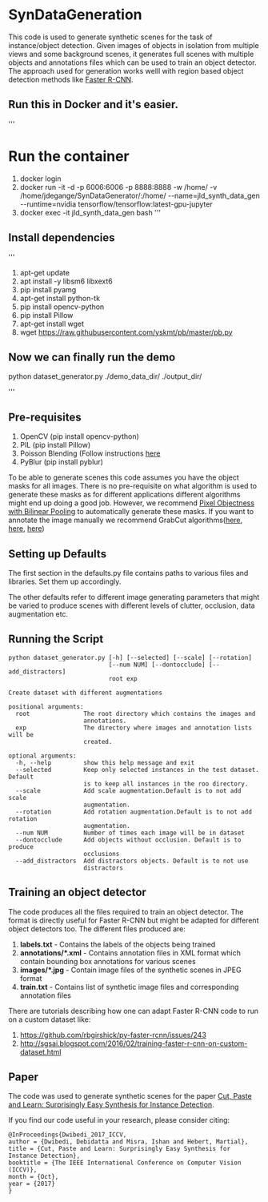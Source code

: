 # SynDataGeneration 

This code is used to generate synthetic scenes for the task of instance/object detection. Given images of objects in isolation from multiple views and some background scenes, it generates full scenes with multiple objects and annotations files which can be used to train an object detector. The approach used for generation works welll with region based object detection methods like [Faster R-CNN](https://github.com/rbgirshick/py-faster-rcnn).

## Run this in Docker and it's easier.
'''
# Run the container
1. docker login
2. docker run -it -d -p 6006:6006 -p 8888:8888 -w /home/ -v /home/jdegange/SynDataGenerator/:/home/ --name=jld_synth_data_gen --runtime=nvidia tensorflow/tensorflow:latest-gpu-jupyter
3. docker exec -it jld_synth_data_gen bash
'''

## Install dependencies
'''
1. apt-get update
2. apt install -y libsm6 libxext6
3. pip install pyamg
4. apt-get install python-tk
5. pip install opencv-python
6. pip install Pillow
7. apt-get install wget
8. wget https://raw.githubusercontent.com/yskmt/pb/master/pb.py

## Now we can finally run the demo
python dataset_generator.py ./demo_data_dir/ ./output_dir/

'''

## Pre-requisites 
1. OpenCV (pip install opencv-python)
2. PIL (pip install Pillow)
3. Poisson Blending (Follow instructions [here](https://github.com/yskmt/pb)
4. PyBlur (pip install pyblur)

To be able to generate scenes this code assumes you have the object masks for all images. There is no pre-requisite on what algorithm is used to generate these masks as for different applications different algorithms might end up doing a good job. However, we recommend [Pixel Objectness with Bilinear Pooling](https://github.com/debidatta/pixelobjectness-bp) to automatically generate these masks. If you want to annotate the image manually we recommend GrabCut algorithms([here](https://github.com/opencv/opencv/blob/master/samples/python/grabcut.py), [here](https://github.com/cmuartfab/grabcut), [here](https://github.com/daviddoria/GrabCut))

## Setting up Defaults
The first section in the defaults.py file contains paths to various files and libraries. Set them up accordingly.

The other defaults refer to different image generating parameters that might be varied to produce scenes with different levels of clutter, occlusion, data augmentation etc. 

## Running the Script
```
python dataset_generator.py [-h] [--selected] [--scale] [--rotation]
                            [--num NUM] [--dontocclude] [--add_distractors]
                            root exp

Create dataset with different augmentations

positional arguments:
  root               The root directory which contains the images and
                     annotations.
  exp                The directory where images and annotation lists will be
                     created.

optional arguments:
  -h, --help         show this help message and exit
  --selected         Keep only selected instances in the test dataset. Default
                     is to keep all instances in the roo directory.
  --scale            Add scale augmentation.Default is to not add scale
                     augmentation.
  --rotation         Add rotation augmentation.Default is to not add rotation
                     augmentation.
  --num NUM          Number of times each image will be in dataset
  --dontocclude      Add objects without occlusion. Default is to produce
                     occlusions
  --add_distractors  Add distractors objects. Default is to not use
                     distractors
```

## Training an object detector
The code produces all the files required to train an object detector. The format is directly useful for Faster R-CNN but might be adapted for different object detectors too. The different files produced are:
1. __labels.txt__ - Contains the labels of the objects being trained
2. __annotations/*.xml__ - Contains annotation files in XML format which contain bounding box annotations for various scenes
3. __images/*.jpg__ - Contain image files of the synthetic scenes in JPEG format 
4. __train.txt__ - Contains list of synthetic image files and corresponding annotation files

There are tutorials describing how one can adapt Faster R-CNN code to run on a custom dataset like:
1. https://github.com/rbgirshick/py-faster-rcnn/issues/243
2. http://sgsai.blogspot.com/2016/02/training-faster-r-cnn-on-custom-dataset.html

## Paper

The code was used to generate synthetic scenes for the paper [Cut, Paste and Learn: Surprisingly Easy Synthesis for Instance Detection](https://arxiv.org/abs/1708.01642). 

If you find our code useful in your research, please consider citing:
```
@InProceedings{Dwibedi_2017_ICCV,
author = {Dwibedi, Debidatta and Misra, Ishan and Hebert, Martial},
title = {Cut, Paste and Learn: Surprisingly Easy Synthesis for Instance Detection},
booktitle = {The IEEE International Conference on Computer Vision (ICCV)},
month = {Oct},
year = {2017}
}
```

